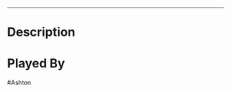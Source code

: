 --------------------------------------------------------------------------------
# Description

# Played By
#Ashton
